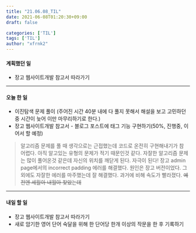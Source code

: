 ```yaml
---
title: "21.06.08_TIL"
date: 2021-06-08T01:20:30+09:00
draft: false

categories: ['TIL']
tags: ['TIL']
author: "xfrnk2"
---
```

#### 계획했던 일
+ 장고 웹사이트개발 참고서 따라가기
---
#### 오늘 한 일
+ 이진탐색 문제 풀이 (주어진 시간 40분 내에 다 풀지 못해서 해설을 보고 고민하던 중 시간이 늦어 이만 마무리하기로 한다.)
+ 장고 웹사이트개발 참고서 - 블로그 포스트에 태그 기능 구현하기(50%, 진행중, 이어서 할 예정)
> 알고리즘 문제를 풀 때 생각으로는 근접했는데 코드로 온전히 구현해내기가 참 어렵다. 아직 알고있는 유형의 문제가 적기 때문인것 같다.  자잘한 알고리즘 문제는 많이 풀어온것 같은데 자신의 위치를 깨닫게 된다. 자극이 된다!
> 장고 admin page에서의  incorrect padding 에러를 해결했다. 원인은 장고 버전이었다.
> 그 외에도 자잘한 에러를 마주했는데 잘 해결했다. 과거에 비해 속도가 빨라졌다. ~~예전엔 세월아 내월아 찾았는데~~
---   
#### 내일 할 일 
+ 장고 웹사이트개발 참고서 따라가기 
+ 새로 암기한 영어 단어 숙달을 위해 한 단어당 한개 이상의 작문을 한 후 기록하기